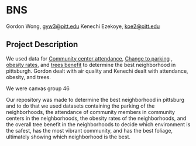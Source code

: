 # BNS

Gordon Wong, gyw3@pitt.edu
Kenechi Ezekoye, koe2@pitt.edu


## Project Description

We used data for [Community center attendance](https://data.wprdc.org/dataset/daily-community-center-attendance/resource/b7cb30c8-b179-43ff-8655-f24880b0f578), [Change to parking](https://data.wprdc.org/dataset/allegheny-county-air-quality/resource/4ab1e23f-3262-4bd3-adbf-f72f0119108b) , [obesity rates](https://data.wprdc.org/dataset/allegheny-county-obesity-rates/resource/fce248f0-8697-4d2a-bbe0-2da826776bfa?view_id=623baf47-90d4-4745-b17f-6b1f14849d76), and [trees benefit](https://data.wprdc.org/dataset/city-trees/resource/1515a93c-73e3-4425-9b35-1cd11b2196da) to determine the best neighborhood in pittsburgh. Gordon dealt with air quality and Kenechi dealt with attendance, obesity, and trees.

We were canvas group 46

Our repository was made to determine the best neighborhood in pittsburg and to do that we used datasets containing the parking of the neighborhoods, the attendance of community members in community centers in the neighborhoods, the obesity rates of the neighborhoods, and the overall tree benefit in the neighborhoods to decide which environment is the safest, has the most vibrant community, and has the best foliage, ultimately showing which neighborhood is the best.
